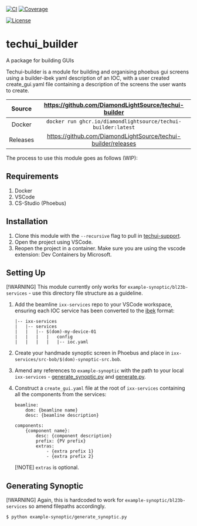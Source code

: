 [![CI](https://github.com/DiamondLightSource/techui-builder/actions/workflows/ci.yml/badge.svg)](https://github.com/DiamondLightSource/techui-builder/actions/workflows/ci.yml)
[![Coverage](https://codecov.io/gh/DiamondLightSource/techui-builder/branch/main/graph/badge.svg)](https://codecov.io/gh/DiamondLightSource/techui-builder)

[![License](https://img.shields.io/badge/License-Apache%202.0-blue.svg)](https://www.apache.org/licenses/LICENSE-2.0)

# techui_builder

A package for building GUIs

Techui-builder is a module for building and organising phoebus gui screens using a builder-ibek yaml description of an IOC, with a user created create_gui.yaml file containing a description of the screens the user wants to create.

Source          | <https://github.com/DiamondLightSource/techui-builder>
:---:           | :---:
Docker          | `docker run ghcr.io/diamondlightsource/techui-builder:latest`
Releases        | <https://github.com/DiamondLightSource/techui-builder/releases>

The process to use this module goes as follows (WIP): 

## Requirements
1. Docker
2. VSCode
3. CS-Studio (Phoebus)

## Installation
1. Clone this module with the `--recursive` flag to pull in [techui-support](git@github.com:DiamondLightSource/techui-support.git). 
2. Open the project using VSCode.
3. Reopen the project in a container. Make sure you are using the vscode extension: Dev Containers by Microsoft.
    
## Setting Up
[!WARNING] This module currently only works for `example-synoptic/bl23b-services` - use this directory file structure as a guideline.
1. Add the beamline `ixx-services` repo to your VSCode workspace, ensuring each IOC service has been converted to the [ibek](git@github.com:epics-containers/ibek.git) format:
    ```
    |-- ixx-services
    |   |-- services
    |   |   |-- $(dom)-my-device-01
    |   |   |   |   config
    |   |   |   |   |-- ioc.yaml
    ```
2. Create your handmade synoptic screen in Phoebus and place in `ixx-services/src-bob/$(dom)-synoptic-src.bob`.
3. Amend any references to `example-synoptic` with the path to your local `ixx-services` - [generate_synoptic.py](example-synoptic/generate_synoptic.py) and [generate.py](src/techui_builder/generate.py).
4. Construct a `create_gui.yaml` file at the root of `ixx-services` containing all the components from the services:

    ```
    beamline:
        dom: {beamline name}
        desc: {beamline description}

    components:
        {component name}:
            desc: {component description}
            prefix: {PV prefix}
            extras: 
                - {extra prefix 1}
                - {extra prefix 2}
    ```
    [!NOTE] `extras` is optional.

## Generating Synoptic
[!WARNING] Again, this is hardcoded to work for `example-synoptic/bl23b-services` so amend filepaths accordingly.

`$ python example-synoptic/generate_synoptic.py`
